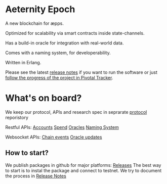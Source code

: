 Aeternity Epoch
==========

A new blockchain for æpps. 

Optimized for scalability via smart contracts inside state-channels.

Has a build-in oracle for integration with real-world data.

Comes with a naming system, for developerability. 

Written in Erlang. 

Please see the latest [release notes](RELEASE-NOTES.md) if you want to run the software or just [follow the progress of the project in Pivotal Tracker](https://www.pivotaltracker.com/n/projects/2124891).


What's on board?
===


We keep our protocol, APIs and research spec in seprarate [protocol](https://github.com/aeternity/protocol) reporistory

Restful APIs:
[Accounts](https://github.com/aeternity/protocol/blob/master/epoch/api/account_api_usage.md)
[Spend](https://github.com/aeternity/protocol/blob/master/epoch/api/spend_api_usage.md)
[Oracles](https://github.com/aeternity/protocol/blob/master/epoch/api/oracle_api_usage.md)
[Naming System](https://github.com/aeternity/protocol/blob/master/epoch/api/naming_system_api_usage.md)

Websocket APIs:
[Chain events](https://github.com/aeternity/protocol/blob/master/epoch/api/chain_ws_api.md)
[Oracle updates](https://github.com/aeternity/protocol/blob/master/epoch/api/oracle_ws_api.md)

How to start?
---

We publish packages in github for major platforms: [Releases](https://github.com/aeternity/epoch/releases)
The best way to start is to instal the package and connect to testnet. We try to document the process in [Release Notes](https://github.com/aeternity/epoch/blob/master/RELEASE-NOTES.md)
